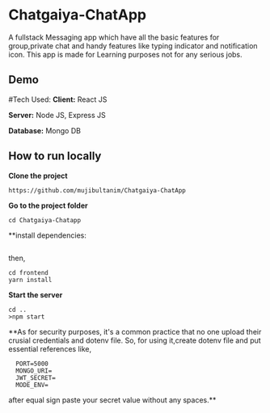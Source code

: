 # Chatgaiya-ChatApp
A fullstack Messaging app which have all the basic features for group,private chat and handy features like typing indicator and notification icon.
This app is made for Learning purposes not for any serious jobs.

## Demo

#Tech Used:
**Client:** React JS

**Server:** Node JS, Express JS

**Database:** Mongo DB

## How to run locally
**Clone the project**
```
https://github.com/mujibultanim/Chatgaiya-ChatApp
```
**Go to the project folder**
```
cd Chatgaiya-Chatapp
```
**install dependencies:
```npm install
```
then,
```
cd frontend
yarn install
```
**Start the server**
```
cd ..
>npm start
```
**As for security purposes, it's a common practice that no one upload their crusial credentials and dotenv file.
So, for using it,create dotenv file and put essential references like,
```
  PORT=5000
  MONGO_URI=
  JWT_SECRET=
  MODE_ENV=
```
  after equal sign paste your secret value without any spaces.**
  
